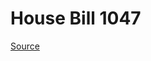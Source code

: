 # House Bill 1047

[Source](http://lawfilesext.leg.wa.gov/biennium/2021-22/Xml/Bills/House%20Bills/1047.xml)